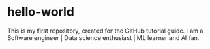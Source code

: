 # hello-world
This is my first repository, created for the GitHub tutorial guide.
I am a Software engineer | Data science enthusiast | ML learner and AI fan.
